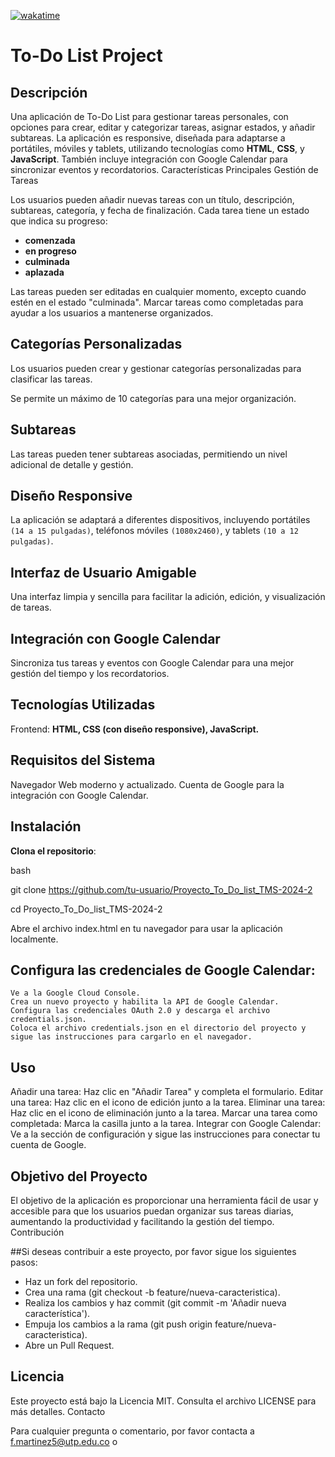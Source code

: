 [![wakatime](https://wakatime.com/badge/user/018e3e70-a193-4cb2-9e69-1ab76073c1ea/project/b9b93716-4353-4432-b8b0-e1c166fe82ec.svg)](https://wakatime.com/badge/user/018e3e70-a193-4cb2-9e69-1ab76073c1ea/project/b9b93716-4353-4432-b8b0-e1c166fe82ec)
# To-Do List Project

## Descripción
Una aplicación de To-Do List para gestionar tareas personales, con opciones para crear, editar y categorizar tareas, asignar estados, y añadir subtareas. La aplicación es responsive, diseñada para adaptarse a portátiles, móviles y tablets, utilizando tecnologías como **HTML**, **CSS**, y **JavaScript**. También incluye integración con Google Calendar para sincronizar eventos y recordatorios. Características Principales Gestión de Tareas

Los usuarios pueden añadir nuevas tareas con un título, descripción, subtareas, categoría, y fecha de finalización.
Cada tarea tiene un estado que indica su progreso: 

- **comenzada**
- **en progreso**
- **culminada**
- **aplazada**

Las tareas pueden ser editadas en cualquier momento, excepto cuando estén en el estado "culminada".
Marcar tareas como completadas para ayudar a los usuarios a mantenerse organizados.

## Categorías Personalizadas

Los usuarios pueden crear y gestionar categorías personalizadas para clasificar las tareas.

Se permite un máximo de 10 categorías para una mejor organización.

## Subtareas

Las tareas pueden tener subtareas asociadas, permitiendo un nivel adicional de detalle y gestión.

## Diseño Responsive

La aplicación se adaptará a diferentes dispositivos, incluyendo portátiles `(14 a 15 pulgadas)`, teléfonos móviles `(1080x2460)`, y tablets `(10 a 12 pulgadas)`.

## Interfaz de Usuario Amigable

Una interfaz limpia y sencilla para facilitar la adición, edición, y visualización de tareas.

## Integración con Google Calendar

Sincroniza tus tareas y eventos con Google Calendar para una mejor gestión del tiempo y los recordatorios.

## Tecnologías Utilizadas

Frontend: **HTML, CSS (con diseño responsive), JavaScript.**

## Requisitos del Sistema

Navegador Web moderno y actualizado.
Cuenta de Google para la integración con Google Calendar.

## Instalación

**Clona el repositorio**:

bash

git clone https://github.com/tu-usuario/Proyecto_To_Do_list_TMS-2024-2

cd Proyecto_To_Do_list_TMS-2024-2

Abre el archivo index.html en tu navegador para usar la aplicación localmente.

## Configura las credenciales de Google Calendar:
    Ve a la Google Cloud Console.
    Crea un nuevo proyecto y habilita la API de Google Calendar.
    Configura las credenciales OAuth 2.0 y descarga el archivo credentials.json.
    Coloca el archivo credentials.json en el directorio del proyecto y sigue las instrucciones para cargarlo en el navegador.

## Uso

Añadir una tarea: Haz clic en "Añadir Tarea" y completa el formulario.
Editar una tarea: Haz clic en el icono de edición junto a la tarea.
Eliminar una tarea: Haz clic en el icono de eliminación junto a la tarea.
Marcar una tarea como completada: Marca la casilla junto a la tarea.
Integrar con Google Calendar: Ve a la sección de configuración y sigue las instrucciones para conectar tu cuenta de Google.

## Objetivo del Proyecto

El objetivo de la aplicación es proporcionar una herramienta fácil de usar y accesible para que los usuarios puedan organizar sus tareas diarias, aumentando la productividad y facilitando la gestión del tiempo. Contribución

##Si deseas contribuir a este proyecto, por favor sigue los siguientes pasos:

- Haz un fork del repositorio.
- Crea una rama (git checkout -b feature/nueva-caracteristica).
- Realiza los cambios y haz commit (git commit -m 'Añadir nueva característica').
- Empuja los cambios a la rama (git push origin feature/nueva-caracteristica).
- Abre un Pull Request.

## Licencia

Este proyecto está bajo la Licencia MIT. Consulta el archivo LICENSE para más detalles. Contacto

Para cualquier pregunta o comentario, por favor contacta a f.martinez5@utp.edu.co o 

